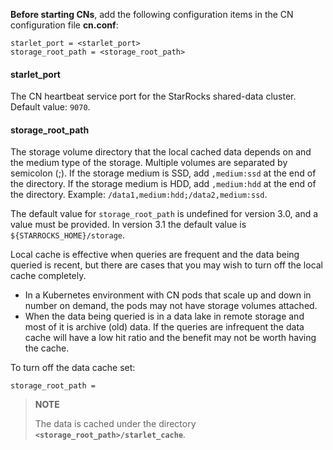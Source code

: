 
**Before starting CNs**, add the following configuration items in the CN configuration file **cn.conf**:

```Properties
starlet_port = <starlet_port>
storage_root_path = <storage_root_path>
```

#### starlet_port

The CN heartbeat service port for the StarRocks shared-data cluster. Default value: `9070`.

#### storage_root_path

The storage volume directory that the local cached data depends on and the medium type of the storage. Multiple volumes are separated by semicolon (;). If the storage medium is SSD, add `,medium:ssd` at the end of the directory. If the storage medium is HDD, add `,medium:hdd` at the end of the directory. Example: `/data1,medium:hdd;/data2,medium:ssd`.

The default value for `storage_root_path` is undefined for version 3.0, and a value must be provided.
In version 3.1 the default value is `${STARROCKS_HOME}/storage`.

Local cache is effective when queries are frequent and the data being queried is recent, but there are cases that you may wish to turn off the local cache completely.

- In a Kubernetes environment with CN pods that scale up and down in number on demand, the pods may not have storage volumes attached.
- When the data being queried is in a data lake in remote storage and most of it is archive (old) data. If the queries are infrequent the data cache will have a low hit ratio and the benefit may not be worth having the cache.

To turn off the data cache set:

```Properties
storage_root_path =
```

> **NOTE**
>
> The data is cached under the directory **`<storage_root_path>/starlet_cache`**.
